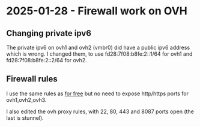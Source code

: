 # 2025-01-28 - Firewall work on OVH

## Changing private ipv6

The private ipv6 on ovh1 and ovh2 (vmbr0) did have a public ipv6 address which is wrong.
I changed them, to use fd28:7f08:b8fe:2::1/64 for ovh1 and fd28:7f08:b8fe:2::2/64 for ovh2.

## Firewall rules

I use the same rules as [for free](./2025-01-27-firewall-work-free.md)
but no need to expose http/https ports for ovh1,ovh2,ovh3.

I also edited the ovh proxy rules, with 22, 80, 443 and 8087 ports open (the last is stunnel).


